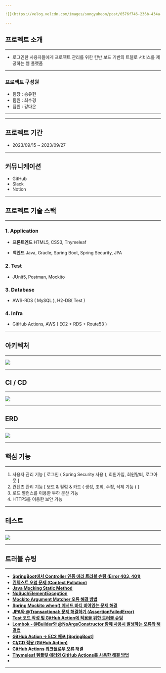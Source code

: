 ```yaml
---

![](https://velog.velcdn.com/images/songyuheon/post/0576f746-236b-434a-811d-f1720e97fac8/image.png)

---
```



## 프로젝트 소개 
---

* 로그인한 사용자들에게 프로젝트 관리를 위한 칸반 보드 기반의 트렐로 서비스를 제공하는 웹 플랫폼
---
### 프로젝트 구성원

* 팀장 : 송유헌
* 팀원 : 최수경
* 팀원 : 강다온

---

---
## 프로젝트 기간 
* 2023/09/15 ~ 2023/09/27
---
## 커뮤니케이션

* GitHub
* Slack
* Notion

---
## **프로젝트 기술 스택**

---

### **1. Application**
  
  - **프론트엔드** 
   HTML5, CSS3, Thymeleaf
   
  
   - **백엔드** 
   Java, Gradle, Spring Boot, Spring Security, JPA

### **2. Test**
   - JUnit5, Postman, Mockito

### **3. Database**
   - AWS-RDS ( MySQL ), H2-DB( Test )

### **4. Infra**
   - GitHub Actions, AWS ( EC2 + RDS + Route53 )

---
## 아키텍처

---

![](https://velog.velcdn.com/images/songyuheon/post/f7629801-4cce-4d78-a6ed-d328c746d06e/image.png)


---

## CI / CD
---

![](https://velog.velcdn.com/images/songyuheon/post/9de75d00-4458-472c-95b3-ef9057a32995/image.png)


---

## ERD 
---

![](https://velog.velcdn.com/images/songyuheon/post/282acb83-11a4-4acf-989d-18f43f507c67/image.png)


---
## 핵심 기능
---
1. 사용자 관리 기능 [ 로그인 ( Spring Security 사용 ), 회원가입, 회원탈퇴, 로그아웃 ]
2. 컨텐츠 관리 기능 [ 보드 & 컬럼 & 카드 ( 생성, 조회, 수정, 삭제 기능 ) ]
3. 로드 밸런스를 이용한 부하 분산 기능
4. HTTPS를 이용한 보안 기능

---
## 테스트 
---
![](https://velog.velcdn.com/images/songyuheon/post/17f7fe08-0a3a-4164-a462-06cfc9f43e93/image.png)

---
## 트러블 슈팅
---

- [**SpringBoot에서 Controller 인증 에러 트러블 슈팅 (Error 403, 401)**](https://velog.io/@songyuheon/SpringBoot%EC%97%90%EC%84%9C-Controller-%EC%9D%B8%EC%A6%9D-%EC%97%90%EB%9F%AC-%ED%8A%B8%EB%9F%AC%EB%B8%94-%EC%8A%88%ED%8C%85-Error-403-401)
- [**컨텍스트 오염 문제 (Context Pollution)**](https://velog.io/@songyuheon/%ED%8A%B8%EB%9F%AC%EB%B8%94-%EC%8A%88%ED%8C%85)
- [**Java Mocking Static Method**](https://velog.io/@songyuheon/Java-Mocking-Static-Method)
- [**NoSuchElementException**](https://velog.io/@songyuheon/NoSuchElementException)
- [**Mockito Argument Matcher 오류 해결 방법**](https://velog.io/@songyuheon/Mockito-Argument-Matcher-%EC%98%A4%EB%A5%98-%ED%95%B4%EA%B2%B0-%EB%B0%A9%EB%B2%95)
- [**Spring Mockito when() 메서드 바디 비어있는 문제 해결**](https://velog.io/@songyuheon/Spring-Mockito-when-%EB%A9%94%EC%84%9C%EB%93%9C-%EB%B0%94%EB%94%94-%EB%B9%84%EC%96%B4%EC%9E%88%EB%8A%94-%EB%AC%B8%EC%A0%9C-%ED%95%B4%EA%B2%B0)
- [**JPA와 @Transactional: 문제 해결하기 (AssertionFailedError)**](https://velog.io/@songyuheon/JPA%EC%99%80-Transactional-%EB%AC%B8%EC%A0%9C-%ED%95%B4%EA%B2%B0%ED%95%98%EA%B8%B0-AssertionFailedError)
- [**Test 코드 작성 및 GitHub Action에 적용을 위한 트러블 슈팅**](https://velog.io/@songyuheon/Test-%EC%BD%94%EB%93%9C-%EC%9E%91%EC%84%B1-%EB%B0%8F-GitHub-Action%EC%97%90-%EC%A0%81%EC%9A%A9%EC%9D%84-%EC%9C%84%ED%95%9C-%ED%8A%B8%EB%9F%AC%EB%B8%94-%EC%8A%88%ED%8C%85)
- [**Lombok - @Builder와 @NoArgsConstructor 함께 사용시 발생하는 오류와 해결법**](https://velog.io/@songyuheon/Lombok-Builder%EC%99%80-NoArgsConstructor-%ED%95%A8%EA%BB%98-%EC%82%AC%EC%9A%A9%EC%8B%9C-%EB%B0%9C%EC%83%9D%ED%95%98%EB%8A%94-%EC%98%A4%EB%A5%98%EC%99%80-%ED%95%B4%EA%B2%B0%EB%B2%95)
- [**GitHub Action -> EC2 배포 [SpringBoot]**](https://velog.io/@songyuheon/GitHub-Action-EC2-%EB%B0%B0%ED%8F%AC)
- [**CI/CD 적용 (GitHub Action)**](https://velog.io/@songyuheon/CICD-%EC%A0%81%EC%9A%A9-GitHub-Action)
- [**GitHub Actions 워크플로우 오류 해결**](https://velog.io/@songyuheon/GitHub-Actions-%EC%9B%8C%ED%81%AC%ED%94%8C%EB%A1%9C%EC%9A%B0-%EC%98%A4%EB%A5%98-%ED%95%B4%EA%B2%B0)
- [**Thymeleaf 템플릿 에러와 GitHub Actions를 사용한 해결 방법**](https://velog.io/@songyuheon/Thymeleaf-%ED%85%9C%ED%94%8C%EB%A6%BF-%EC%97%90%EB%9F%AC%EC%99%80-GitHub-Actions%EB%A5%BC-%EC%82%AC%EC%9A%A9%ED%95%9C-%ED%95%B4%EA%B2%B0-%EB%B0%A9%EB%B2%95-adxo903t)
- 
---


